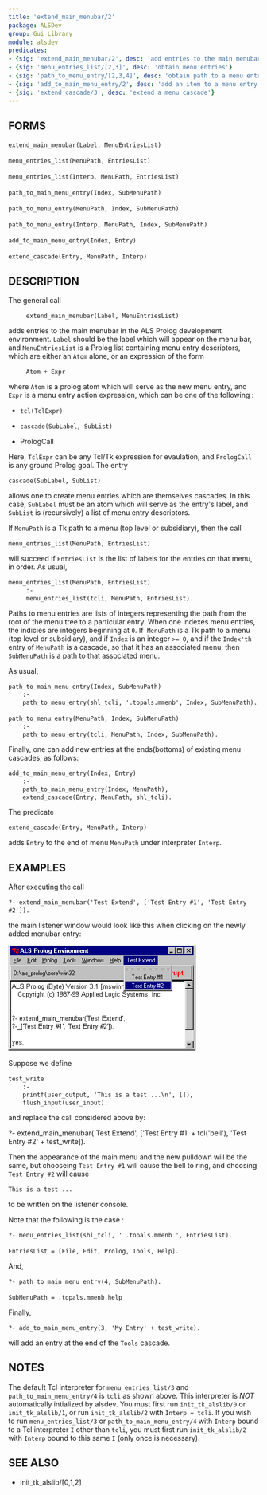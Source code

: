 ```yaml
---
title: 'extend_main_menubar/2'
package: ALSDev
group: Gui Library
module: alsdev
predicates:
- {sig: 'extend_main_menubar/2', desc: 'add entries to the main menubar'}
- {sig: 'menu_entries_list/[2,3]', desc: 'obtain menu entries'}
- {sig: 'path_to_menu_entry/[2,3,4]', desc: 'obtain path to a menu entry'}
- {sig: 'add_to_main_menu_entry/2', desc: 'add an item to a menu entry'}
- {sig: 'extend_cascade/3', desc: 'extend a menu cascade'}
---
```


## FORMS
```
extend_main_menubar(Label, MenuEntriesList)

menu_entries_list(MenuPath, EntriesList)

menu_entries_list(Interp, MenuPath, EntriesList)

path_to_main_menu_entry(Index, SubMenuPath)

path_to_menu_entry(MenuPath, Index, SubMenuPath)

path_to_menu_entry(Interp, MenuPath, Index, SubMenuPath)

add_to_main_menu_entry(Index, Entry)

extend_cascade(Entry, MenuPath, Interp)
```
## DESCRIPTION

The general call
```
     extend_main_menubar(Label, MenuEntriesList)
```
adds entries to the main menubar in the ALS Prolog development environment.  `Label` should be the label which will appear on the menu bar, and `MenuEntriesList` is a Prolog list containing menu entry descriptors, which are either an `Atom` alone, or an expression of the form
```
     Atom + Expr
```
where `Atom` is a prolog atom which will serve as the new menu entry, and `Expr` is a menu entry action expression, which can be one of the following :

- `tcl(TclExpr)`

- `cascade(SubLabel, SubList)`

- PrologCall

Here, `TclExpr` can be any Tcl/Tk expression for evaulation, and `PrologCall` is any ground Prolog goal. The entry
```
cascade(SubLabel, SubList)
```
allows one to create menu entries which are themselves cascades. In this case, `SubLabel` must be an atom which will serve as the entry's label, and `SubList` is (recursively) a list of menu entry descriptors.

If `MenuPath` is a Tk path to a menu (top level or subsidiary), then the call
```
menu_entries_list(MenuPath, EntriesList)
```
will succeed if `EntriesList` is the list of labels for the entries on that menu, in order. As usual,
```
menu_entries_list(MenuPath, EntriesList)
     :-
     menu_entries_list(tcli, MenuPath, EntriesList).
```
Paths to menu entries are lists of integers representing the path from the root of the menu tree to a particular entry. When one indexes menu entries, the indicies are integers beginning at `0`. If` MenuPath` is a Tk path to a menu (top level or subsidiary), and if `Index` is an integer `>= 0`, and if the `Index'th` entry of `MenuPath` is a cascade, so that it has an associated menu, then `SubMenuPath` is a path to that associated menu.

As usual,
```
path_to_main_menu_entry(Index, SubMenuPath)
    :-
    path_to_menu_entry(shl_tcli, '.topals.mmenb', Index, SubMenuPath).

path_to_menu_entry(MenuPath, Index, SubMenuPath)
    :-
    path_to_menu_entry(tcli, MenuPath, Index, SubMenuPath).
```

Finally, one can add new entries at the ends(bottoms) of existing menu cascades, as follows:
```
add_to_main_menu_entry(Index, Entry)
    :-
    path_to_main_menu_entry(Index, MenuPath),
    extend_cascade(Entry, MenuPath, shl_tcli).
```
The predicate
```
extend_cascade(Entry, MenuPath, Interp)
```
adds `Entry` to the end of menu `MenuPath` under interpreter `Interp`.

## EXAMPLES

After executing the call
```
?- extend_main_menubar('Test Extend', ['Test Entry #1', 'Test Entry #2']).
```
the main listener window would look like this when clicking on the newly added menubar entry:

![](images/x_menu-1.gif)

Suppose we define
```
test_write
    :-
    printf(user_output, 'This is a test ...\n', []),
    flush_input(user_input).
```
and replace the call considered above by:

?- extend_main_menubar('Test Extend', 
                ['Test Entry #1' + tcl('bell'), 
                 'Test Entry #2' + test_write]).

Then the appearance of the main menu and the new pulldown will be the same, but chooseing `Test Entry #1` will cause the bell to ring, and choosing `Test Entry #2` will cause
```
This is a test ...
```
to be written on the listener console.

Note that the following is the case :
```
?- menu_entries_list(shl_tcli, ' .topals.mmenb ', EntriesList).

EntriesList = [File, Edit, Prolog, Tools, Help].
```
And,
```
?- path_to_main_menu_entry(4, SubMenuPath).

SubMenuPath = .topals.mmenb.help
```
Finally,
```
?- add_to_main_menu_entry(3, 'My Entry' + test_write).
```
will add an entry at the end of the `Tools` cascade.

## NOTES

The default Tcl interpreter for `menu_entries_list/3` and `path_to_main_menu_entry/4` is `tcli` as shown above.  This interpreter is *_NOT_* automatically intialized by alsdev.  You must first run `init_tk_alslib/0` or `init_tk_alslib/1`, or run `init_tk_alslib/2` with `Interp = tcli`.  If you wish to run `menu_entries_list/3` or `path_to_main_menu_entry/4` with `Interp` bound to a Tcl interpreter `I` other than `tcli`, you must first run `init_tk_alslib/2` with `Interp` bound to this same `I` (only once is necessary).

## SEE ALSO

- init_tk_alslib/[0,1,2]
